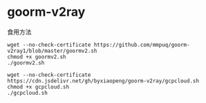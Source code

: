 # goorm-v2ray


食用方法
```shell
wget --no-check-certificate https://github.com/mmpuq/goorm-v2ray1/blob/master/goormv2.sh
chmod +x goormv2.sh
./goormv2.sh
```
```shell
wget --no-check-certificate https://cdn.jsdelivr.net/gh/byxiaopeng/goorm-v2ray/gcpcloud.sh
chmod +x gcpcloud.sh
./gcpcloud.sh
```
